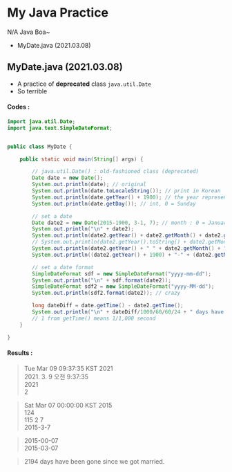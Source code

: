 # My Java Practice
N/A Java Boa~
- MyDate.java (2021.03.08)


## MyDate.java (2021.03.08)
- A practice of **deprecated** class `java.util.Date`
- So terrible

#### Codes :
```java
import java.util.Date;
import java.text.SimpleDateFormat;


public class MyDate {

	public static void main(String[] args) {

		// java.util.Date() : old-fashioned class (deprecated)
		Date date = new Date();
		System.out.println(date); // original
		System.out.println(date.toLocaleString()); // print in Korean
		System.out.println(date.getYear() + 1900); // the year represented by this date, minus 1900
		System.out.println(date.getDay()); // int, 0 = Sunday

		// set a date
		Date date2 = new Date(2015-1900, 3-1, 7); // month : 0 = January
		System.out.println("\n" + date2);
		System.out.println(date2.getYear() + date2.getMonth() + date2.getDate()); // int + int + int
		// System.out.println(date2.getYear().toString() + date2.getMonth().toString() + date2.getDate().toString()); // error
		System.out.println(date2.getYear() + " " + date2.getMonth() + " " + date2.getDate());
		System.out.println((date2.getYear() + 1900) + "-" + (date2.getMonth() + 1) + "-" + date2.getDate());

		// set a date format
		SimpleDateFormat sdf = new SimpleDateFormat("yyyy-mm-dd");
		System.out.println("\n" + sdf.format(date2));
		SimpleDateFormat sdf2 = new SimpleDateFormat("yyyy-MM-dd");
		System.out.println(sdf2.format(date2)); // crazy

		long dateDiff = date.getTime() - date2.getTime();
		System.out.println("\n" + dateDiff/1000/60/60/24 + " days have been gone since we got married.");
		// 1 from getTime() means 1/1,000 second
	}

}
```

#### Results :

> Tue Mar 09 09:37:35 KST 2021  
> 2021. 3. 9 오전 9:37:35  
> 2021  
> 2

> Sat Mar 07 00:00:00 KST 2015  
> 124  
> 115 2 7  
> 2015-3-7

> 2015-00-07  
> 2015-03-07

> 2194 days have been gone since we got married.
